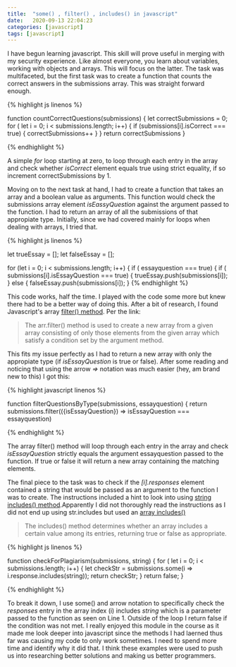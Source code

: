 ```yaml
---
title:  "some() , filter() , includes() in javascript"
date:   2020-09-13 22:04:23
categories: [javascript]
tags: [javascript]
---
```


I have begun learning javascript. This skill will prove useful in merging with my security experience. Like almost everyone, you learn about variables, working with objects and arrays. This will focus on the latter. The task was multifaceted, but the first task was to create a function that counts the correct answers in the submissions array. This was straight forward enough.

{% highlight js linenos %}

function countCorrectQuestions(submissions) {
  let correctSubmissions = 0;
  for ( let i = 0; i < submissions.length; i++) {
    if (submissions[i].isCorrect === true) {
      correctSubmissions++
    }
  }
  return correctSubmissions
}

{% endhighlight %}

A simple *for* loop starting at zero, to loop through each entry in the array and check whether *isCorrect* element equals true using strict equality, if so increment correctSubmissions by 1.

Moving on to the next task at hand, I had to create a function that takes an array and a boolean value as arguments. This function would check the submissions array element *isEassyQuestion* against the argument passed to the function. I had to return an array of all the submissions of that appropiate type. Initially, since we had covered mainly for loops when dealing with arrays, I tried that.

{% highlight js linenos %}

let trueEssay = [];
let falseEssay = [];


  for (let i = 0; i < submissions.length; i++) {
    if ( essayquestion === true) {
      if ( submissions[i].isEssayQuestion === true) {
        trueEssay.push(submissions[i]);
      } else {
        falseEssay.push(submissions[i]);
      }
{% endhighlight %}

This code works, half the time. I played with the code some more but knew there had to be a better way of doing this. After a bit of research, I found Javascript's array [filter() method](https://www.geeksforgeeks.org/javascript-array-filter-method/?ref=rp). Per the link:

> The arr.filter() method is used to create a new array from a given array consisting of only those elements from the given array which satisfy a condition set by the argument method.

This fits my issue perfectly as I had to return a new array with only the appropiate type (if *isEssayQuestion* is true or false). After some reading and noticing that using the arrow *=>* notation was much easier (hey, am brand new to this) I got this:

{% highlight javascript linenos %}

function filterQuestionsByType(submissions, essayquestion) {
 return submissions.filter(({isEssayQuestion}) => isEssayQuestion === essayquestion)

 {% endhighlight %}

 The array filter() method will loop through each entry in the array and check *isEssayQuestion* strictly equals the argument essayquestion passed to the function. If true or false it will return a new array containing the matching elements.

 The final piece to the task was to check if the *[i].responses* element contained a string that would be passed as an argument to the function I was to create. The instructions included a hint to look into using [string includes() method](https://developer.mozilla.org/en-US/docs/Web/JavaScript/Reference/Global_Objects/String/includes).Apparently I did not thoroughly read the instructions as I did not end up using str.includes but used an [array includes()](https://developer.mozilla.org/en-US/docs/Web/JavaScript/Reference/Global_Objects/Array/includes)

 > The includes() method determines whether an array includes a certain value among its entries, returning true or false as appropriate.


{% highlight js linenos %}

function checkForPlagiarism(submissions, string) {
  for ( let i = 0; i < submissions.length; i++) {
    let checkStr = submissions.some(i => i.response.includes(string));
    return checkStr;
  }
  return false;
}

{% endhighlight %}

To break it down, I use some() and arrow notation to specifically check the *responses* entry in the array index (i) includes *string* which is a parameter passed to the function as seen on Line 1. Outside of the loop I return false if the condition was not met. I really enjoyed this module in the course as it made me look deeper into javascript since the methods I had laerned thus far was causing my code to only work sometimes. I need to spend more time and identify why it did that. I think these examples were used to push us into researching better solutions and making us better programmers.
